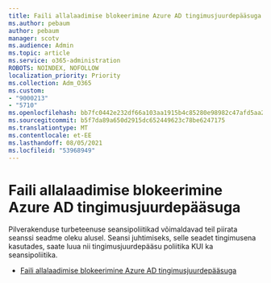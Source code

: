 ```yaml
---
title: Faili allalaadimise blokeerimine Azure AD tingimusjuurdepääsuga
ms.author: pebaum
author: pebaum
manager: scotv
ms.audience: Admin
ms.topic: article
ms.service: o365-administration
ROBOTS: NOINDEX, NOFOLLOW
localization_priority: Priority
ms.collection: Adm_O365
ms.custom:
- "9000213"
- "5710"
ms.openlocfilehash: bb7fc0442e232df66a103aa1915b4c85280e98982c47afd5aa2cfbb50136fb0f
ms.sourcegitcommit: b5f7da89a650d2915dc652449623c78be6247175
ms.translationtype: MT
ms.contentlocale: et-EE
ms.lasthandoff: 08/05/2021
ms.locfileid: "53968949"
---
```

# <a name="block-file-download-with-azure-ad-conditional-access"></a>Faili allalaadimise blokeerimine Azure AD tingimusjuurdepääsuga

Pilverakenduse turbeteenuse seansipoliitikad võimaldavad teil piirata seanssi seadme oleku alusel. Seansi juhtimiseks, selle seadet tingimusena kasutades, saate luua nii tingimusjuurdepääsu poliitika KUI ka seansipoliitika.

- [Faili allalaadimise blokeerimine Azure AD tingimusjuurdepääsuga](https://docs.microsoft.com/cloud-app-security/use-case-proxy-block-session-aad#create-a-block-download-policy-for-unmanaged-devices)
